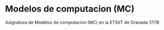 # Modelos de computacion (MC)
Asignatura de Modelos de computacion (MC) en la ETSIIT de Granada 17/18
